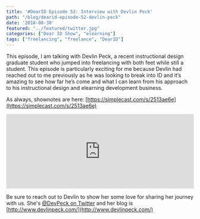 ```yaml
---
title: '#DearID Episode 52: Interview with Devlin Peck'
path: "/blog/dearid-episode-52-devlin-peck"
date: '2018-08-30'
featured: "../featured/twitter.jpg"
categories: ["Dear ID Show", "elearning"]
tags: ["freelancing", "freelance", "DearID"]
---
```


This episode, I am talking with Devlin Peck, a recent instructional design graduate student who jumped into freelancing with both feet while still a student. This episode is particularly exciting for me because Devlin had reached out to me previously as he was looking to break into ID and it’s amazing to see how far he’s come and what I can learn from his approach to his instructional design and elearning development business.

As always, shownotes are here: [https://simplecast.com/s/2513ae6e](https://simplecast.com/s/2513ae6e)

<iframe frameBorder='0' height='200px' scrolling='no' seamless src='https://embed.simplecast.com/2513ae6e?color=f5f5f5' width='100%'></iframe>

Be sure to reach out to Devlin to show her some love for sharing her journey with us. She's [@DevPeck on Twitter](https://twitter.com/devpeck) and her blog is [http://www.devlinpeck.com/](http://www.devlinpeck.com/)

